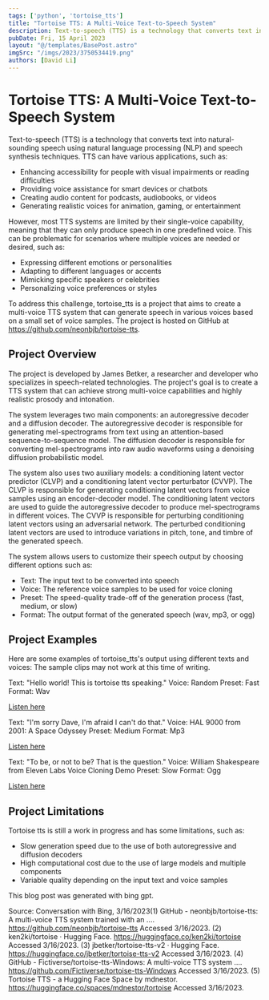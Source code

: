 ```yaml
---
tags: ['python', 'tortoise_tts']
title: "Tortoise TTS: A Multi-Voice Text-to-Speech System"
description: Text-to-speech (TTS) is a technology that converts text into natural-sounding speech using natural language processing (NLP) and speech synthesis techniques.
pubDate: Fri, 15 April 2023
layout: "@/templates/BasePost.astro"
imgSrc: "/imgs/2023/3750534419.png"
authors: [David Li]
---
```


# Tortoise TTS: A Multi-Voice Text-to-Speech System

Text-to-speech (TTS) is a technology that converts text into natural-sounding speech using natural language processing (NLP) and speech synthesis techniques. TTS can have various applications, such as:

- Enhancing accessibility for people with visual impairments or reading difficulties
- Providing voice assistance for smart devices or chatbots
- Creating audio content for podcasts, audiobooks, or videos
- Generating realistic voices for animation, gaming, or entertainment

However, most TTS systems are limited by their single-voice capability, meaning that they can only produce speech in one predefined voice. This can be problematic for scenarios where multiple voices are needed or desired, such as:

- Expressing different emotions or personalities
- Adapting to different languages or accents
- Mimicking specific speakers or celebrities
- Personalizing voice preferences or styles

To address this challenge, tortoise_tts is a project that aims to create a multi-voice TTS system that can generate speech in various voices based on a small set of voice samples. The project is hosted on GitHub at https://github.com/neonbjb/tortoise-tts.

## Project Overview

The project is developed by James Betker, a researcher and developer who specializes in speech-related technologies. The project's goal is to create a TTS system that can achieve strong multi-voice capabilities and highly realistic prosody and intonation.

The system leverages two main components: an autoregressive decoder and a diffusion decoder. The autoregressive decoder is responsible for generating mel-spectrograms from text using an attention-based sequence-to-sequence model. The diffusion decoder is responsible for converting mel-spectrograms into raw audio waveforms using a denoising diffusion probabilistic model.

The system also uses two auxiliary models: a conditioning latent vector predictor (CLVP) and a conditioning latent vector perturbator (CVVP). The CLVP is responsible for generating conditioning latent vectors from voice samples using an encoder-decoder model. The conditioning latent vectors are used to guide the autoregressive decoder to produce mel-spectrograms in different voices. The CVVP is responsible for perturbing conditioning latent vectors using an adversarial network. The perturbed conditioning latent vectors are used to introduce variations in pitch,
tone,
and timbre of the generated speech.

The system allows users to customize their speech output by choosing different options such as:

- Text: The input text to be converted into speech
- Voice: The reference voice samples to be used for voice cloning
- Preset: The speed-quality trade-off of the generation process (fast,
medium,
or slow)
- Format: The output format of the generated speech (wav,
mp3,
or ogg)

## Project Examples

Here are some examples of tortoise_tts's output using different texts and voices: The sample clips may not work at this time of writing.

Text: "Hello world! This is tortoise tts speaking."
Voice: Random
Preset: Fast
Format: Wav

[Listen here](https://huggingface.co/spaces/mdnestor/tortoise?audio=hello-world-random-fast.wav)

Text: "I'm sorry Dave, I'm afraid I can't do that."
Voice: HAL 9000 from 2001: A Space Odyssey
Preset: Medium
Format: Mp3

[Listen here](https://huggingface.co/spaces/mdnestor/tortoise?audio=hal9000-medium.mp3)

Text: "To be, or not to be? That is the question."
Voice: William Shakespeare from Eleven Labs Voice Cloning Demo
Preset: Slow
Format: Ogg

[Listen here](https://huggingface.co/spaces/mdnestor/tortoise?audio=shakespeare-slow.ogg)

## Project Limitations

Tortoise tts is still a work in progress and has some limitations, such as:

- Slow generation speed due to the use of both autoregressive and diffusion decoders
- High computational cost due to the use of large models and multiple components
- Variable quality depending on the input text and voice samples


This blog post was generated with bing gpt.

Source: Conversation with Bing, 3/16/2023(1) GitHub - neonbjb/tortoise-tts: A multi-voice TTS system trained with an .... https://github.com/neonbjb/tortoise-tts Accessed 3/16/2023.
(2) ken2ki/tortoise · Hugging Face. https://huggingface.co/ken2ki/tortoise Accessed 3/16/2023.
(3) jbetker/tortoise-tts-v2 · Hugging Face. https://huggingface.co/jbetker/tortoise-tts-v2 Accessed 3/16/2023.
(4) GitHub - Fictiverse/tortoise-tts-Windows: A multi-voice TTS system .... https://github.com/Fictiverse/tortoise-tts-Windows Accessed 3/16/2023.
(5) Tortoise TTS - a Hugging Face Space by mdnestor. https://huggingface.co/spaces/mdnestor/tortoise Accessed 3/16/2023.